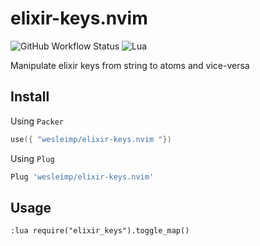 # elixir-keys.nvim

![GitHub Workflow Status](https://img.shields.io/github/actions/workflow/status/wesleimp/elixir-keys/lint.yaml?branch=main&style=for-the-badge)
![Lua](https://img.shields.io/badge/Made%20with%20Lua-blueviolet.svg?style=for-the-badge&logo=lua)

Manipulate elixir keys from string to atoms and vice-versa

## Install

Using `Packer`

```lua
use({ "wesleimp/elixir-keys.nvim "})
```
Using `Plug`

```lua
Plug 'wesleimp/elixir-keys.nvim'
```

## Usage

```
:lua require("elixir_keys").toggle_map()
```
